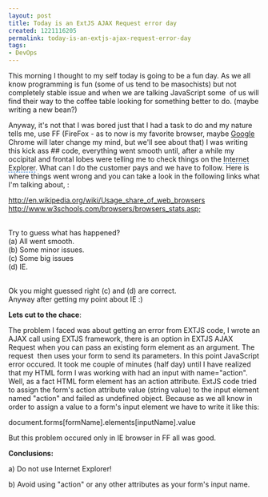```yaml
---
layout: post
title: Today is an ExtJS AJAX Request error day
created: 1221116205
permalink: today-is-an-extjs-ajax-request-error-day
tags:
- DevOps
---
```

<p>This morning I thought to my self today is going to be a fun day. As we all know programming is fun (some of us tend to be masochists) but not completely stable issue and when we are talking JavaScript some&nbsp; of us will find their way to the coffee table looking for something better to do. (maybe writing a new bean?)</p> <p>Anyway, it's not that I was bored just that I had a task to do and my nature tells me, use FF (FireFox - as to now is my favorite browser, maybe <a href="http://www.google.com/" target="_blank"><span class="yshortcuts">Google</span></a> Chrome will later change my mind, but we'll see about that) I was writing this kick ass ## code, everything went smooth until, after a while my occipital and <span class="yshortcuts">frontal lobes</span> were telling me to check things on the <span class="yshortcuts" style="border-bottom: 1px dashed rgb(0, 102, 204); background: transparent none repeat scroll 0% 0%; cursor: pointer; -moz-background-clip: -moz-initial; -moz-background-origin: -moz-initial; -moz-background-inline-policy: -moz-initial;">Internet Explorer</span>. What can I do the customer pays and we have to follow. Here is where things went wrong and you can take a look in the following links what I'm talking about, :</p> <p><a href="http://en.wikipedia.org/wiki/Usage_share_of_web_browsers" target="_blank"><span class="yshortcuts">http://en.wikipedia.org/wiki/Usage_share_of_web_browsers</span></a>&nbsp; <a href="http://www.w3schools.com/browsers/browsers_stats.asp;" target="_blank"><span class="yshortcuts">http://www.w3schools.com/browsers/browsers_stats.asp;</span></a></p> <p><br /> Try to guess what has happened?<br /> (a) All went smooth.<br /> (b) Some minor issues.<br /> (c) Some big issues<br /> (d) IE.<br /> <br /> </p><p>Ok you might guessed right (c) and (d) are correct.<br /> Anyway after getting my point about IE :)&nbsp;</p><p><strong>Lets cut to the chace</strong>:</p><p>The problem I faced was about getting an error from EXTJS code, I wrote an AJAX call using EXTJS framework, there is an option in EXTJS AJAX Request when you can pass an existing form element as an argument. The request&nbsp; then uses your form to send its parameters. In this point JavaScript error occured. It took me couple of minutes (half day) until I have realized that my HTML form I was working with had an input with name=&quot;action&quot;. Well, as a fact HTML form element has an action attribute. ExtJS code tried to assign the form's action attribute value (string value) to the input element named &quot;action&quot; and failed as undefined object. Because as we all know in order to assign a value to a form's input element we have to write it like this:</p> <p>document.forms[formName].elements[inputName].value</p> <p>But this problem occured only in IE browser in FF all was good.</p><p><strong>Conclusions:</strong></p> <p>a) Do not use Internet Explorer!</p> <p>b) Avoid using &quot;action&quot; or any other attributes as your form's input name.<br /> &nbsp;</p>
